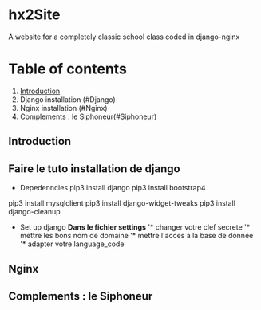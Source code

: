 # hx2Site
A website for a completely classic school class coded in django-nginx 

# Table of contents
1. [Introduction](#introduction)
2. Django installation (#Django)
3. Nginx installation (#Nginx)
4. Complements : le Siphoneur(#Siphoneur)

## Introduction <a name="introduction"></a>


## Faire le tuto installation de django <a name="Django"></a>
* Depedenncies
pip3 install django
pip3 install bootstrap4

pip3 install mysqlclient
pip3 install django-widget-tweaks
pip3 install django-cleanup

* Set up django
__Dans le fichier settings__
'* changer votre clef secrete
'* mettre les bons nom de domaine
'* mettre l'acces a la base de donnée
'* adapter votre language_code

## Nginx <a name="Nginx"></a>

## Complements : le Siphoneur <a name="Siphoneur"></a>
